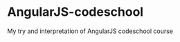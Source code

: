 AngularJS-codeschool
====================

My try and interpretation of AngularJS codeschool course

